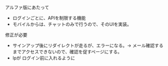 アルファ版にあたって
- ログインごとに、APIを制限する機能
- モバイルからは、チャットのみで行うので、そのUIを実装。

修正が必要
- サインアップ後にリダイレクトが走るが、エラーになる。→ メール確認するまでアクセスできないので、確認を促すページにする。
- lpが ログイン前に入れるように
